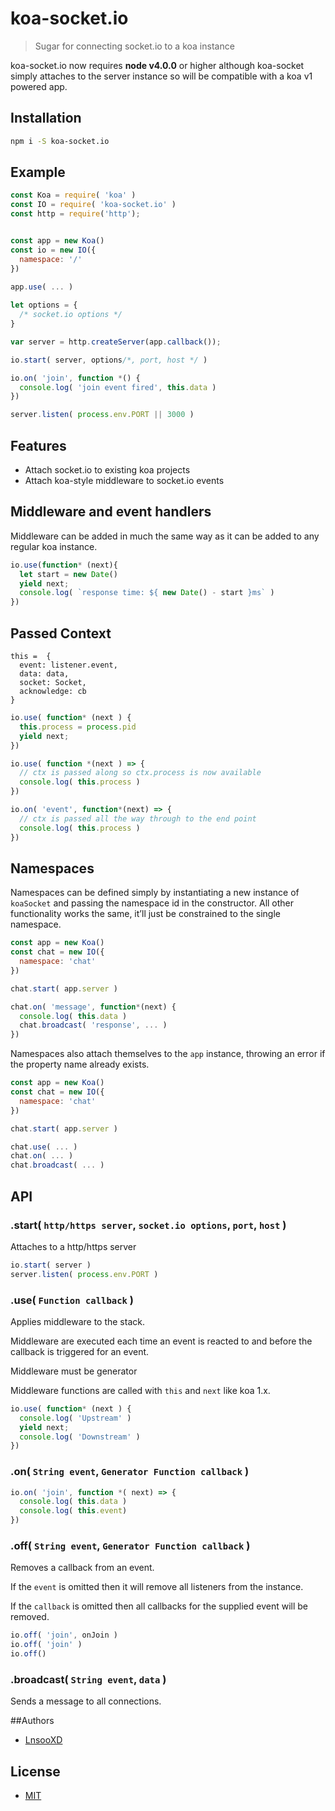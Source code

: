 # koa-socket.io

> Sugar for connecting socket.io to a koa instance

koa-socket.io now requires **node v4.0.0** or higher although koa-socket simply attaches to the server instance so will be compatible with a koa v1 powered app.


## Installation

```sh
npm i -S koa-socket.io
```

## Example

```js
const Koa = require( 'koa' )
const IO = require( 'koa-socket.io' )
const http = require('http');


const app = new Koa()
const io = new IO({
  namespace: '/'
})
  
app.use( ... )

let options = {
  /* socket.io options */
}

var server = http.createServer(app.callback());

io.start( server, options/*, port, host */ )

io.on( 'join', function *() {
  console.log( 'join event fired', this.data )
})

server.listen( process.env.PORT || 3000 )
```

## Features

* Attach socket.io to existing koa projects
* Attach koa-style middleware to socket.io events

## Middleware and event handlers

Middleware can be added in much the same way as it can be added to any regular koa instance.

```js
io.use(function* (next){
  let start = new Date()
  yield next;
  console.log( `response time: ${ new Date() - start }ms` )
})
```


## Passed Context

```
this =  {
  event: listener.event,
  data: data,
  socket: Socket,
  acknowledge: cb
}
```
```js
io.use( function* (next ) {
  this.process = process.pid
  yield next;
})

io.use( function *(next ) => {
  // ctx is passed along so ctx.process is now available
  console.log( this.process )
})

io.on( 'event', function*(next) => {
  // ctx is passed all the way through to the end point
  console.log( this.process )
})
```


## Namespaces

Namespaces can be defined simply by instantiating a new instance of `koaSocket` and passing the namespace id in the constructor. All other functionality works the same, it’ll just be constrained to the single namespace.

```js
const app = new Koa()
const chat = new IO({
  namespace: 'chat'
})

chat.start( app.server )

chat.on( 'message', function*(next) {
  console.log( this.data )
  chat.broadcast( 'response', ... )
})
```

Namespaces also attach themselves to the `app` instance, throwing an error if the property name already exists.

```js
const app = new Koa()
const chat = new IO({
  namespace: 'chat'
})

chat.start( app.server )

chat.use( ... )
chat.on( ... )
chat.broadcast( ... )
```

## API

### .start( `http/https server`, `socket.io options`, `port`, `host` )

Attaches to a http/https server

```js
io.start( server )
server.listen( process.env.PORT )
```

### .use( `Function callback` )

Applies middleware to the stack.

Middleware are executed each time an event is reacted to and before the callback is triggered for an event.

Middleware must be generator

Middleware functions are called with `this` and `next` like koa 1.x.


```js
io.use( function* (next ) {
  console.log( 'Upstream' )
  yield next;
  console.log( 'Downstream' )
})
```

### .on( `String event`, `Generator Function callback` )

```js
io.on( 'join', function *( next) => {
  console.log( this.data )
  console.log( this.event)
})
```

### .off( `String event`, `Generator Function callback` )

Removes a callback from an event.

If the `event` is omitted then it will remove all listeners from the instance.

If the `callback` is omitted then all callbacks for the supplied event will be removed.

```js
io.off( 'join', onJoin )
io.off( 'join' )
io.off()
```

### .broadcast( `String event`, `data` )

Sends a message to all connections.

##Authors

- [LnsooXD](https://github.com/LnsooXD)

## License

- [MIT](http://spdx.org/licenses/MIT)


